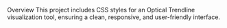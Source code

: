 Overview
This project includes CSS styles for an Optical Trendline visualization tool, ensuring a clean, responsive, and user-friendly interface.
